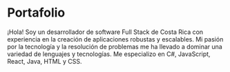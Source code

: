 # Portafolio
¡Hola! Soy un desarrollador de software Full Stack de Costa Rica con experiencia en la creación de aplicaciones robustas y escalables. Mi pasión por la tecnología y la resolución de problemas me ha llevado a dominar una variedad de lenguajes y tecnologías. Me especializo en C#, JavaScript, React, Java, HTML y CSS.
